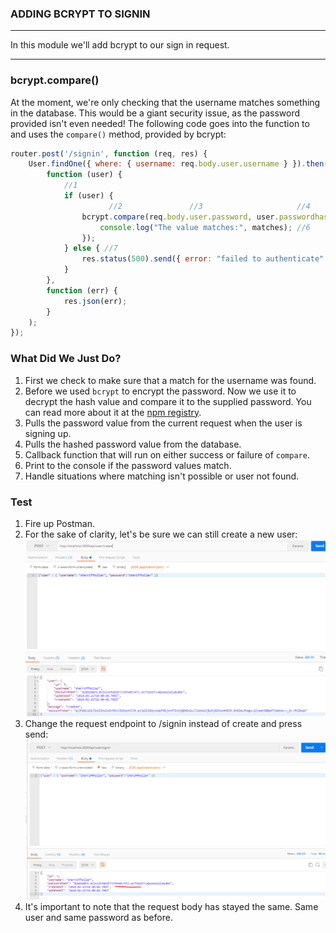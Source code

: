 
### ADDING BCRYPT TO SIGNIN
---
In this module we'll add bcrypt to our sign in request. 

<hr />

### bcrypt.compare()
At the moment, we're only checking that the username matches something in the database. This would be a giant security issue, as the password provided isn't even needed! The following code goes into the function to and uses the `compare()` method, provided by bcrypt: 

```js
router.post('/signin', function (req, res) {
	User.findOne({ where: { username: req.body.user.username } }).then(
		function (user) {
			//1
			if (user) {
				      //2				//3						//4			//5
				bcrypt.compare(req.body.user.password, user.passwordhash, function (err, matches) {
					console.log("The value matches:", matches); //6
				});
			} else { //7
				res.status(500).send({ error: "failed to authenticate" });
			}
		},
		function (err) {
			res.json(err);
		}
	);
});
```

### What Did We Just Do?
1. First we check to make sure that a match for the username was found.
2. Before we used `bcrypt` to encrypt the password. Now we use it to decrypt the hash value and compare it to the supplied password. You can read more about it at the [npm registry](https://www.npmjs.com/package/bcryptjs).
3. Pulls the password value from the current request when the user is signing up.
4. Pulls the hashed password value from the database. 
5. Callback function that will run on either success or failure of `compare`.
6. Print to the console if the password values match.
7. Handle situations where matching isn't possible or user not found.

### Test
1. Fire up Postman.
2. For the sake of clarity, let's be sure we can still create a new user:
![screenshot](assets/02-create-user.PNG)
3. Change the request endpoint to /signin instead of create and press send:
![screenshot](assets/02-signin-user.PNG)
4. It's important to note that the request body has stayed the same. Same user and same password as before. 